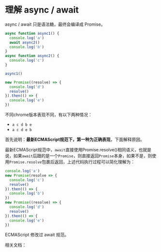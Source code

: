 # 理解 async / await

async / await 只是语法糖，最终会编译成 Promise。

```javascript
async function async1() {
  console.log('a')
  await async2()
  console.log('b')
}
async function async2() {
  console.log('c')
}

async1()

new Promise((resolve) => {
  console.log('d')
  resolve()
}).then(() => {
  console.log('e')
})
```

不同chrome版本表现不同，有以下两种情况：

- `a c d b e`
- `a c d e b`

首先说明：**最新ECMAScript规范下，第一种为正确表现**，下面解释原因。

最新ECMAScript规范中，`await`直接使用Promise.resolve()相同语义，也就是说，如果`await`后跟的是一个`Promise`，则直接返回`Promise`本身，如果不是，则使用`Promise.resolve`包裹后返回，上述代码执行过程可以简化理解为：

```javascript
console.log('a')
new Promise(resolve => {
  console.log('c')
  resolve()
}).then(() => {
  console.log('b')
})
new Promise((resolve) => {
  console.log('d')
  resolve()
}).then(() => {
  console.log('e')
})
```



ECMAScript 修改过 await 规范。

相关文档：

[^1]: [一次弄懂Event Loop（彻底解决此类面试问题）](https://juejin.cn/post/6844903764202094606#heading-19)
[^2]: [async/await 在chrome 环境和 node 环境的 执行结果不一致，求解？](https://www.zhihu.com/question/268007969)
[^3]: [复杂异步嵌套逻辑分析 ](https://github.com/logan70/Blog/issues/35)